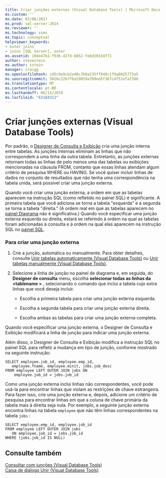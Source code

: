 ```yaml
---
title: Criar junções externas (Visual Database Tools) | Microsoft Docs
ms.custom: ''
ms.date: 03/06/2017
ms.prod: sql-server-2014
ms.reviewer: ''
ms.technology: ssms
ms.topic: conceptual
helpviewer_keywords:
- outer joins
- joins [SQL Server], outer
ms.assetid: 18de47b1-f936-427d-b852-fe6d20334f71
author: stevestein
ms.author: sstein
manager: craigg
ms.openlocfilehash: cd5c9a9cb2e40c7b0a235ff848c1f9a0025773a5
ms.sourcegitcommit: 3026c22b7fba19059a769ea5f367c4f51efaf286
ms.translationtype: MT
ms.contentlocale: pt-BR
ms.lasthandoff: 06/15/2019
ms.locfileid: "63184312"
---
```

# <a name="create-outer-joins-visual-database-tools"></a>Criar junções externas (Visual Database Tools)
  Por padrão, o [Designer de Consulta e Exibição](visual-database-tools.md) cria uma junção interna entre tabelas. As junções internas eliminam as linhas que não correspondem a uma linha da outra tabela. Entretanto, as junções externas retornam todas as linhas de pelo menos uma das tabelas ou exibições mencionadas na cláusula FROM, contanto que essas linhas atendam algum critério de pesquisa WHERE ou HAVING. Se você quiser incluir linhas de dados no conjunto de resultados que não tenha uma correspondência na tabela unida, será possível criar uma junção externa.  
  
 Quando você criar uma junção externa, a ordem em que as tabelas aparecem na instrução SQL (como refletido no painel SQL) é significante. A primeira tabela que você adiciona se torna a tabela "esquerda" e a segunda se torna a tabela "direita." (A ordem real em que as tabelas aparecem no [painel Diagrama](diagram-pane-visual-database-tools.md) não é significativa.) Quando você especificar uma junção externa esquerda ou direita, estará se referindo à ordem na qual as tabelas foram adicionadas à consulta e à ordem na qual elas aparecem na instrução SQL no [painel SQL](sql-pane-visual-database-tools.md).  
  
### <a name="to-create-an-outer-join"></a>Para criar uma junção externa  
  
1.  Crie a junção, automática ou manualmente. Para obter detalhes, consulte [Unir tabelas automaticamente &#40;Visual Database Tools&#41;](join-tables-automatically-visual-database-tools.md) ou [Unir tabelas manualmente &#40;Visual Database Tools&#41;](join-tables-manually-visual-database-tools.md).  
  
2.  Selecione a linha de junção no painel de diagrama e, em seguida, do **Designer de consulta** menu, escolha **selecionar todas as linhas da \<tablename >** , selecionando o comando que inclui a tabela cujo extra linhas que você deseja incluir.  
  
    -   Escolha a primeira tabela para criar uma junção externa esquerda.  
  
    -   Escolha a segunda tabela para criar uma junção externa direita.  
  
    -   Escolha ambas as tabelas para criar uma junção externa completa.  
  
 Quando você especificar uma junção externa, o Designer de Consulta e Exibição modificará a linha de junção para indicar uma junção externa.  
  
 Além disso, o Designer de Consulta e Exibição modifica a instrução SQL no painel SQL para refletir a mudança em tipo de junção, conforme mostrado na seguinte instrução:  
  
```  
SELECT employee.job_id, employee.emp_id,  
   employee.fname, employee.minit, jobs.job_desc  
FROM employee LEFT OUTER JOIN jobs ON   
    employee.job_id = jobs.job_id  
```  
  
 Como uma junção externa inclui linhas não correspondentes, você pode usá-la para encontrar linhas que violam as restrições de chave estrangeira. Para fazer isso, crie uma junção externa e, depois, adicione um critério de pesquisa para encontrar linhas em que a coluna de chave primária da tabela mais à direita seja nula. Por exemplo, a seguinte junção externa encontra linhas na tabela `employee` que não têm linhas correspondentes na tabela `jobs` :  
  
```  
SELECT employee.emp_id, employee.job_id  
FROM employee LEFT OUTER JOIN jobs   
   ON employee.job_id = jobs.job_id  
WHERE (jobs.job_id IS NULL)  
```  
  
## <a name="see-also"></a>Consulte também  
 [Consultar com junções &#40;Visual Database Tools&#41;](query-with-joins-visual-database-tools.md)   
 [Caixa de diálogo Unir &#40;Visual Database Tools&#41;](join-dialog-box-visual-database-tools.md)  
  
  
